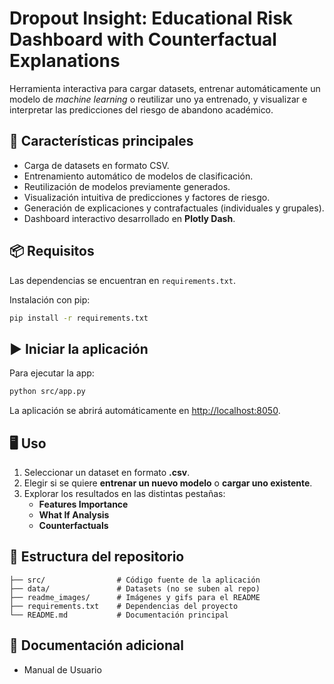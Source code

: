 # Dropout Insight: Educational Risk Dashboard with Counterfactual Explanations

Herramienta interactiva para cargar datasets, entrenar automáticamente un modelo de *machine learning* o reutilizar uno ya entrenado, y visualizar e interpretar las predicciones del riesgo de abandono académico.

## 🚀 Características principales
- Carga de datasets en formato CSV.
- Entrenamiento automático de modelos de clasificación.
- Reutilización de modelos previamente generados.
- Visualización intuitiva de predicciones y factores de riesgo.
- Generación de explicaciones y contrafactuales (individuales y grupales).
- Dashboard interactivo desarrollado en **Plotly Dash**.

## 📦 Requisitos
Las dependencias se encuentran en `requirements.txt`.

Instalación con pip:

```bash
pip install -r requirements.txt
```

## ▶️ Iniciar la aplicación

Para ejecutar la app:

```bash
python src/app.py
```

La aplicación se abrirá automáticamente en [http://localhost:8050](http://localhost:8050).

## 🖥️ Uso

1. Seleccionar un dataset en formato **.csv**.  
2. Elegir si se quiere **entrenar un nuevo modelo** o **cargar uno existente**.  
3. Explorar los resultados en las distintas pestañas:  
   - **Features Importance**  
   - **What If Analysis**  
   - **Counterfactuals**  

## 📂 Estructura del repositorio

```
├── src/                # Código fuente de la aplicación
├── data/               # Datasets (no se suben al repo)
├── readme_images/      # Imágenes y gifs para el README
├── requirements.txt    # Dependencias del proyecto
└── README.md           # Documentación principal
```

## 📖 Documentación adicional
- Manual de Usuario  



